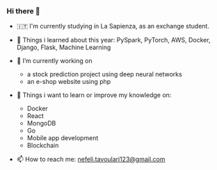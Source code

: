 ### Hi there 👋


- 🇮🇹 I'm currently studying in La Sapienza, as an exchange student.

- 🔭 Things i learned about this year: PySpark, PyTorch, AWS, Docker, Django, Flask, Machine Learning

- 🌱 I’m currently working on 
  - a stock prediction project using deep neural networks
  - an e-shop website using php

- :dart: Things i want to learn or improve my knowledge on:
  -  Docker
  -  React
  -  MongoDB
  -  Go
  -  Mobile app development
  -  Blockchain

- 📫 How to reach me: nefeli.tavoulari123@gmail.com
